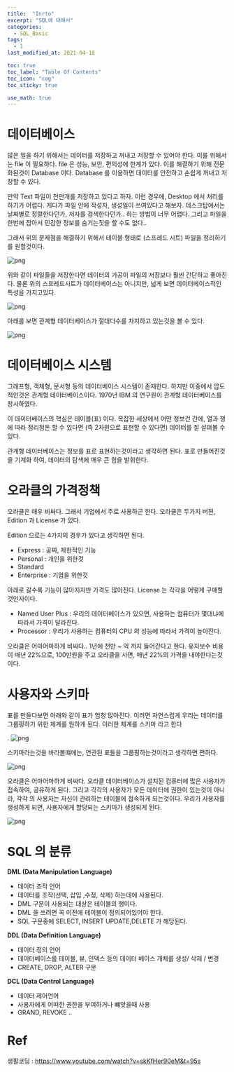 ```yaml
---
title:  "Inrto"
excerpt: "SQL에 대해서"
categories:
  - SQL_Basic
tags:
  - 1
last_modified_at: 2021-04-18

toc: true
toc_label: "Table Of Contents"
toc_icon: "cog"
toc_sticky: true

use_math: true 
---
```


# 데이터베이스

많은 일을 하기 위해서는 데이터를 저장하고 꺼내고 저장할 수 있어야 한다. 이를 위해서는 file 이 필요하다. file 은 성능, 보안, 편의성에 한계가 있다. 이를 해결하기 위해 전문화된것이 Database 이다. Database 를 이용하면 데이터를 안전하고 손쉽게 꺼내고 저장할 수 있다. 

만약 Text 파일이 천만개를 저장하고 있다고 하자. 이런 경우에, Desktop 에서 처리를 하기가 어렵다. 게다가 파일 안에 작성자, 생성일이 쓰여있다고 해보자. 데스크탑에서는 날짜별로 정렬한다던가, 저자를 검색한다던가.. 하는 방법이 너무 어렵다. 그리고 파일을 한번에 잡아서 민감한 정보를 숨기는짓을 할 수도 없다.. 

그래서 위의 문제점을 해결하기 위해서 테이블 형태로 (스프레드 시트) 파일을 정리하기를 원할것이다. 

![png](/assets/images/SQL_Basic/1_1.png)

위와 같이 파일들을 저장한다면 데이터의 가공이 파일의 저장보다 훨씬 간단하고 좋아진다. 물론 위의 스프레드시트가 데이터베이스는 아니지만, 넓게 보면 데이터베이스적인 특성을 가지고있다.

![png](/assets/images/SQL_Basic/1_2.png)

아래를 보면 관계형 데이터베이스가 절대다수를 차지하고 있는것을 볼 수 있다.

![png](/assets/images/SQL_Basic/1_3.png)



# 데이터베이스 시스템

그래프형, 객체형, 문서형 등의 데이터베이스 시스템이 존재한다. 하지만 이중에서 압도적인것은 관계형 데이터베이스이다. 1970년 IBM 의 연구원이 관계형 데이터베이스를 창시하였다. 

이 데이터베이스의 핵심은 테이블(표) 이다. 복잡한 세상에서 어떤 정보건 간에, 열과 행에 따라 정리정돈 할 수 있다면 (즉 2차원으로 표현할 수 있다면) 데이터를 잘 살펴볼 수 있다. 

관계형 데이터베이스는 정보를 표로 표현하는것이라고 생각하면 된다. 표로 만들어진것을 기계화 하여, 데이터의 탐색에 매우 큰 힘을 발휘한다.

# 오라클의 가격정책

오라클은 매우 비싸다. 그래서 기업에서 주로 사용하곤 한다. 오라클은 두가지 버젼, Edition 과 License 가 있다. 

Edition 으로는 4가지의 경우가 있다고 생각하면 된다.

- Express : 공짜, 제한적인 기능 
- Personal : 개인을 위한것
- Standard 
- Enterprise : 기업을 위한것 

아래로 갈수록 기능이 많아지지만 가격도 많아진다. License 는 각각을 어떻게 구매할것인지이다.

- Named User Plus : 우리의 데이터베이스가 있으면, 사용하는 컴퓨터가 몇대냐에 따라서 가격이 달라진다.
- Processor : 우리가 사용하는 컴퓨터의 CPU 의 성능에 따라서 가격이 높아진다. 

오라클은 어마어마하게 비싸다.. 1년에 천만 ~ 억 까지 들어간다고 한다. 유지보수 비용이 매년 22%으로, 100만원을 주고 오라클을 사면, 매년 22%의 가격을 내야한다는것이다.



# 사용자와 스키마

표를 만들다보면 아래와 같이 표가 엄청 많아진다. 이러면 자연스럽게 우리는 데이터를 그룹핑하기 위한 체계를 원하게 된다. 이러한 체계를 스키마 라고 한다

. ![png](/assets/images/SQL_Basic/1_4.png)

스키마라는것을 바라볼떄에는, 연관된 표들을 그룹핑하는것이라고 생각하면 편하다. 

![png](/assets/images/SQL_Basic/1_5.png)

오라클은 어마어마하게 비싸다. 오라클 데이터베이스가 설치된 컴퓨터에 많은 사용자가 접속하여, 공유하게 된다. 그리고 각각의 사용자가 모든 데이터에 권한이 있는것이 아니라, 각각 의 사용자는 자신이 관리하는 테이블에 접속하게 되는것이다. 우리가 사용자를 생성하게 되면, 사용자에게 할당되는 스키마가 생성되게 된다. 

![png](/assets/images/SQL_Basic/1_6.png)

# SQL 의 분류

**DML (Data Manipulation Language)**

- 데이터 조작 언어
- 데이터를 조작(선택, 삽입 ,수정, 삭제) 하는데에 사용된다.
- DML 구문이 사용되는 대상은 테이블의 행이다.
- DML 을 쓰려면 꼭 이전에 테이블이 정의되어있어야 한다. 
- SQL 구문중에 SELECT, INSERT UPDATE,DELETE 가 해당된다.

**DDL (Data Definition Language)**

- 데이터 정의 언어
- 데이터베이스를 테이블, 뷰, 인덱스 등의 데이터 베이스 개체를 생성/ 삭제 / 변경
- CREATE, DROP, ALTER 구문

**DCL (Data Control Language)**

- 데이터 제어언어
- 사용자에게 어떠한 권한을 부여하거나 뺴앗을때 사용
- GRAND, REVOKE ..



# Ref

생활코딩 : <https://www.youtube.com/watch?v=skKfHer90eM&t=95s>

